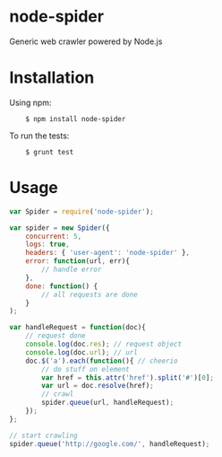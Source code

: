 node-spider
=======

Generic web crawler powered by Node.js

# Installation
Using npm:

		$ npm install node-spider

To run the tests:

		$ grunt test

# Usage
```js
var Spider = require('node-spider');

var spider = new Spider({
	concurrent: 5,
	logs: true,
	headers: { 'user-agent': 'node-spider' },
	error: function(url, err){
		// handle error
	},
	done: function() {
		// all requests are done
	}
);

var handleRequest = function(doc){
	// request done
	console.log(doc.res); // request object
	console.log(doc.url); // url
	doc.$('a').each(function(){ // cheerio
		// do stuff on element
		var href = this.attr('href').split('#')[0];
		var url = doc.resolve(href);
		// crawl
		spider.queue(url, handleRequest);
	});
};

// start crawling
spider.queue('http://google.com/', handleRequest);
```
